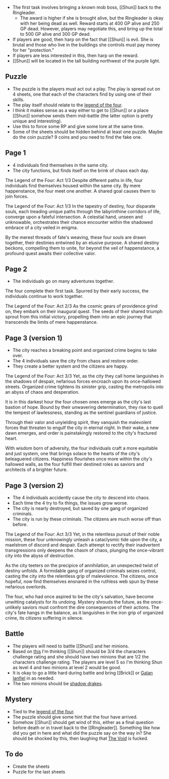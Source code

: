 * The first task involves bringing a known mob boss, [[Shun]] back to the Ringleader.
	* The award is higher if she is brought alive, but the Ringleader is okay with her being dead as well. Reward starts at 400 GP alive and 250 GP dead. However, players may negotiate this, and bring up the total to 500 GP alive and 300 GP dead.
* If players are good, then harp on the fact that [[Shun]] is evil. She is brutal and those who live in the buildings she controls must pay money for her "protection."
* If players are less interested in this, then harp on the reward. 
* [[Shun]] will be located in the tall building northwest of the purple light.

## Puzzle
* The puzzle is the players must act out a play. The play is spread out on 4 sheets, one that each of the characters find by using one of their skills.
* The play itself should relate to the [legend of the four](Legend_of_the_four).
* I think it makes sense as a way either to get to [[Shun]] or a place [[Shun]] somehow sends them mid-battle (the latter option is pretty unique and interesting). 
* Use this to force some RP and give some lore at the same time.
* Some of the sheets should be hidden behind at least one puzzle. Maybe do the coin puzzle? 9 coins and you need to find the fake one.
## Page 1
* 4 individuals find themselves in the same city.
* The city functions, but finds itself on the brink of chaos each day.

The Legend of the Four: Act 1/3
Despite different paths in life, four individuals find themselves housed within the same city. By mere happenstance, the four meet one another. A shared goal causes them to join forces.

The Legend of the Four: Act 1/3
In the tapestry of destiny, four disparate souls, each treading unique paths through the labyrinthine corridors of life, converge upon a fateful intersection. A celestial hand, unseen and unknowable, orchestrates their chance encounter within the shadowed embrace of a city veiled in enigma.

By the merest threads of fate's weaving, these four souls are drawn together, their destinies entwined by an elusive purpose. A shared destiny beckons, compelling them to unite, for beyond the veil of happenstance, a profound quest awaits their collective valor.
## Page 2
* The individuals go on many adventures together.


The four complete their first task. Spurred by their early success, the individuals continue to work together. 

The Legend of the Four: Act 2/3
As the cosmic gears of providence grind on, they embark on their inaugural quest. The seeds of their shared triumph sprout from this initial victory, propelling them into an epic journey that transcends the limits of mere happenstance.

## Page 3 (version 1)
* The city reaches a breaking point and organized crime begins to take over.
* The 4 individuals save the city from chaos and restore order.
* They create a better system and the citizens are happy.

The Legend of the Four: Act 3/3
Yet, as the city they call home languishes in the shadows of despair, nefarious forces encroach upon its once-hallowed streets. Organized crime tightens its sinister grip, casting the metropolis into an abyss of chaos and desperation.

It is in this darkest hour the four chosen ones emerge as the city's last bastion of hope. Bound by their unwavering determination, they rise to quell the tempest of lawlessness, standing as the sentinel guardians of justice.

Through their valor and unyielding spirit, they vanquish the malevolent forces that threaten to engulf the city in eternal night. In their wake, a new dawn emerges, and order is painstakingly restored to the city's fractured heart.

With wisdom born of adversity, the four individuals craft a more equitable and just system, one that brings solace to the hearts of the city's beleaguered citizens. Happiness flourishes once more within the city's hallowed walls, as the four fulfill their destined roles as saviors and architects of a brighter future.

## Page 3 (version 2)
* The 4 individuals accidently cause the city to descend into chaos.
* Each time the 4 try to fix things, the issues grow worse.
* The city is nearly destroyed, but saved by one gang of organized criminals. 
* The city is run by these criminals. The citizens are much worse off than before.

The Legend of the Four: Act 3/3
Yet, in the relentless pursuit of their noble mission, these four unknowingly unleash a cataclysmic tide upon the city, a maelstrom of discord and despair. Each attempt to rectify their inadvertent transgressions only deepens the chasm of chaos, plunging the once-vibrant city into the abyss of destruction.

As the city teeters on the precipice of annihilation, an unexpected twist of destiny unfolds. A formidable gang of organized criminals seizes control, casting the city into the relentless grip of malevolence. The citizens, once hopeful, now find themselves ensnared in the ruthless web spun by these nefarious overlords.

The four, who had once aspired to be the city's salvation, have become unwitting catalysts for its undoing. Mystery shrouds the future, as the once-unlikely saviors must confront the dire consequences of their actions. The city's fate hangs in the balance, as it languishes in the iron grip of organized crime, its citizens suffering in silence.
## Battle
* The players will need to battle [[Shun]] and her minions. 
* Based on [this](https://www.dndbeyond.com/posts/194-a-new-dms-guide-for-building-combat-encounters) I'm thinking [[Shun]] should be 3/4 the characters challenge rating and she should have two minions that are 1/2 the characters challenge rating. The players are level 5 so I'm thinking Shun as level 4 and two minions at level 2 would be good.
* It is okay to go a little hard during battle and bring [[Brick]] or [Galan Ianfiel](Galan_Ianfiel) in as needed.
* The two minions should be [shadow drakes](https://2e.aonprd.com/Monsters.aspx?ID=640).

## Mystery
* Tied to the [legend of the four](Legend_of_the_four).
* The puzzle should give some hint that the four have arrived.
* Somehow [[Shun]] should get wind of this, either as a final question before death or in travel back to the [[Ringleader]]. Something like how did you get in here and what did the puzzle say on the way in? She should be shocked by this, then laughing that [The Void](The_Void) is fucked.

## To do

* Create the sheets
* Puzzle for the last sheets

